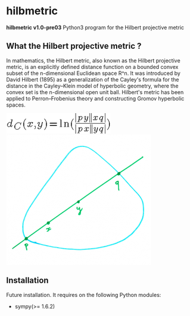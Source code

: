 # hilbmetric


**hilbmetric v1.0-pre03** Python3 program for the Hilbert projective metric

## What the Hilbert projective metric ?

In mathematics, the Hilbert metric, also known as the Hilbert projective 
metric, is an explicitly defined distance function on a bounded convex 
subset of the n-dimensional Euclidean space R^n.
It was introduced by David Hilbert (1895) as a generalization of the 
Cayley's formula for the distance in the Cayley–Klein model of hyperbolic 
geometry, where the convex set is the n-dimensional open unit ball.
Hilbert's metric has been applied to Perron–Frobenius theory and 
constructing Gromov hyperbolic spaces.

<img src = "https://github.com/kiaderouiche/hilbmetrics/blob/master/data/mimetex_cgi.png" title = "Hilbert Metrics" alt = "Hilbert Metrics">

<img src = "https://github.com/kiaderouiche/hilbmetrics/blob/master/data/arton887-450f7.png" title = "Ensembles convexes" alt = "Ensembles convexes" align="middle">


## Installation

Future installation. It requires on the following Python modules:
- sympy(>= 1.6.2)
